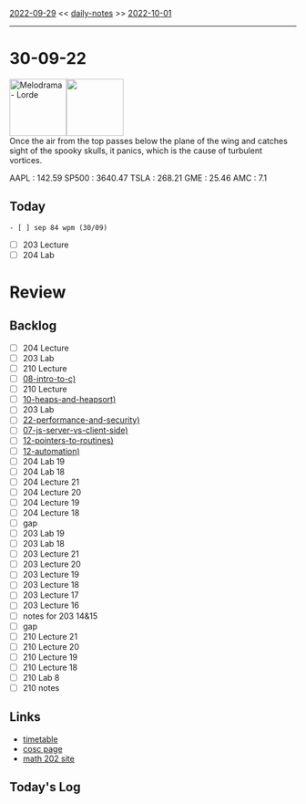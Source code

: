 [2022-09-29](daily_notes/2022-09-29) << [daily-notes](notes/daily-notes.md) >> [2022-10-01](daily_notes/2022-10-01)

---
# 30-09-22
<a href='spotify:album:2B87zXm9bOWvAJdkJBTpzF'><img src='https://i.scdn.co/image/ab67616d0000b273f8553e18a11209d4becd0336' alt='Melodrama - Lorde' height=100></a><img src='https://imgs.xkcd.com/comics/wing_lift.png' height=100>
<br>Once the air from the top passes below the plane of the wing and catches sight of the spooky skulls, it panics, which is the cause of turbulent vortices.

AAPL : 142.59 
SP500 : 3640.47 
TSLA : 268.21
GME : 25.46
AMC : 7.1

## Today
	- [ ] sep 84 wpm (30/09)
- [ ] 203 Lecture
- [ ] 204 Lab

# Review


## Backlog
- [ ] 204 Lecture
- [ ] 203 Lab
- [ ] 210 Lecture
- [ ] [08-intro-to-c)](notes/08-intro-to-c.md)
- [ ] 210 Lecture
- [ ] [10-heaps-and-heapsort)](notes/10-heaps-and-heapsort.md)
- [ ] 203 Lab
- [ ] [22-performance-and-security)](notes/22-performance-and-security.md)
- [ ] [07-js-server-vs-client-side)](notes/07-js-server-vs-client-side.md)
- [ ] [12-pointers-to-routines)](notes/12-pointers-to-routines.md)
- [ ] [12-automation)](notes/12-automation.md)
- [ ] 204 Lab 19
- [ ] 204 Lab 18
- [ ] 204 Lecture 21
- [ ] 204 Lecture 20
- [ ] 204 Lecture 19
- [ ] 204 Lecture 18
- [ ] gap
- [ ] 203 Lab 19
- [ ] 203 Lab 18
- [ ] 203 Lecture 21
- [ ] 203 Lecture 20
- [ ] 203 Lecture 19
- [ ] 203 Lecture 18
- [ ] 203 Lecture 17
- [ ] 203 Lecture 16
- [ ] notes for 203 14&15
- [ ] gap
- [ ] 210 Lecture 21
- [ ] 210 Lecture 20
- [ ] 210 Lecture 19
- [ ] 210 Lecture 18
- [ ] 210 Lab 8
- [ ] 210 notes

## Links
- [timetable](https://i.imgur.com/9ghbvAG.png)
- [cosc page](https://cosc203.cspages.otago.ac.nz)
- [math 202 site](https://www.maths.otago.ac.nz/?resOLAF)

## Today's Log